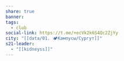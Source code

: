 ```yaml
---
share: true
banner: 
tags:
  - club
social-link: https://t.me/+ecVk2k6S4Qc2ZjYy
city: "[[data/01. 🏕️Кампусы/Сургут]]"
s21-leader:
  - "[[kidneyss]]"
---
```


